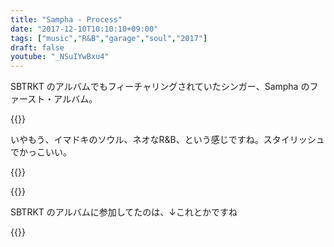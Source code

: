 ```yaml
---
title: "Sampha - Process"
date: "2017-12-10T10:10:10+09:00"
tags: ["music","R&B","garage","soul","2017"]
draft: false
youtube: "_NSuIYwBxu4"
---
```


SBTRKT のアルバムでもフィーチャリングされていたシンガー、Sampha のファースト・アルバム。

{{<youtube src="_oM1DFL43Lk" title="Sampha - Blood On Me">}}

いやもう、イマドキのソウル、ネオなR&B、という感じですね。スタイリッシュでかっこいい。

{{<youtube src="_NSuIYwBxu4" title="Sampha - (No One Knows Me) Like The Piano">}}

{{<amazon asin="B0761XQH4C" title="Sampha - Precess">}}

SBTRKT のアルバムに参加してたのは、↓これとかですね

{{<youtube src="_x6DmYxnBaI" title="SBTRKT - Hold On (feat. Sampha)">}}
